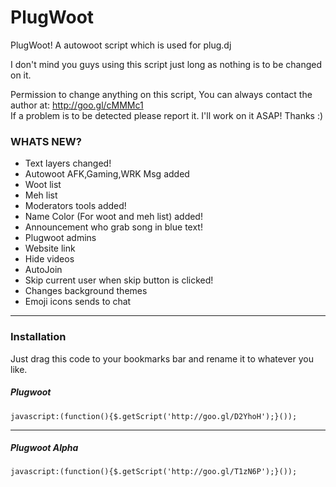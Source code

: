 PlugWoot
========

PlugWoot! A autowoot script which is used for plug.dj


I don't mind you guys using this script just long as nothing is to be changed on it.

Permission to change anything on this script, You can always contact the author at: http://goo.gl/cMMMc1      
If a problem is to be detected please report it. I'll work on it ASAP! Thanks :)



### WHATS NEW? ###
- Text layers changed!
- Autowoot AFK,Gaming,WRK Msg added
- Woot list
- Meh list
- Moderators tools added!
- Name Color (For woot and meh list) added!
- Announcement who grab song in blue text!
- Plugwoot admins
- Website link
- Hide videos
- AutoJoin
- Skip current user when skip button is clicked!
- Changes background themes
- Emoji icons sends to chat

--------------
### Installation ###

Just drag this code to your bookmarks bar and rename it to whatever you like.
##### Plugwoot
```
javascript:(function(){$.getScript('http://goo.gl/D2YhoH');}());
```
----

##### Plugwoot Alpha
```
javascript:(function(){$.getScript('http://goo.gl/T1zN6P');}());
```
